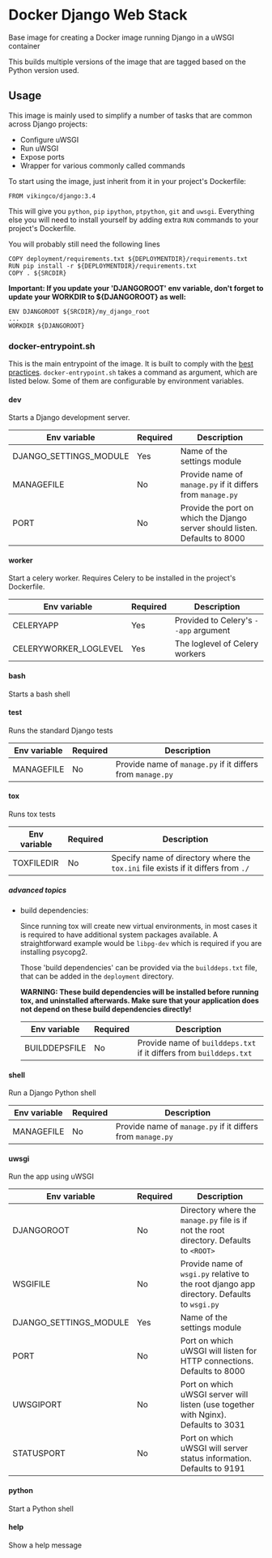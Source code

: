 # Docker Django Web Stack

Base image for creating a Docker image running Django in a uWSGI container

This builds multiple versions of the image that are tagged based on the Python
version used.

## Usage

This image is mainly used to simplify a number of tasks that are common across
Django projects:
 - Configure uWSGI
 - Run uWSGI
 - Expose ports
 - Wrapper for various commonly called commands

To start using the image, just inherit from it in your project's Dockerfile:

    FROM vikingco/django:3.4

This will give you `python`, `pip` `ipython`, `ptpython`, `git` and `uwsgi`.
Everything else you will need to install yourself by adding extra `RUN`
commands to your project's Dockerfile.

You will probably still need the following lines

    COPY deployment/requirements.txt ${DEPLOYMENTDIR}/requirements.txt
    RUN pip install -r ${DEPLOYMENTDIR}/requirements.txt
    COPY . ${SRCDIR}

**Important: If you update your 'DJANGOROOT' env variable, don't forget to update your WORKDIR to ${DJANGOROOT} as well:**

    ENV DJANGOROOT ${SRCDIR}/my_django_root
    ...
    WORKDIR ${DJANGOROOT}


### docker-entrypoint.sh

This is the main entrypoint of the image. It is built to comply with the [best
practices](https://docs.docker.com/articles/dockerfile_best-practices/#entrypoint).
`docker-entrypoint.sh` takes a command as argument, which are listed below. Some of them are configurable by environment variables.

#### dev
Starts a Django development server.

Env variable | Required | Description
--- | --- | ---
DJANGO_SETTINGS_MODULE | Yes | Name of the settings module
MANAGEFILE | No | Provide name of `manage.py` if it differs from `manage.py`
PORT | No | Provide the port on which the Django server should listen. Defaults to 8000

#### worker
Start a celery worker. Requires Celery to be installed in the project's Dockerfile.

Env variable | Required | Description
--- | --- | ---
CELERYAPP | Yes | Provided to Celery's `--app` argument
CELERYWORKER_LOGLEVEL | Yes | The loglevel of Celery workers

#### bash
Starts a bash shell

#### test
Runs the standard Django tests

Env variable | Required | Description
--- | --- | ---
MANAGEFILE | No | Provide name of `manage.py` if it differs from `manage.py`

#### tox
Runs tox tests

Env variable | Required | Description
--- | --- | ---
TOXFILEDIR | No | Specify name of directory where the `tox.ini` file exists if it differs from `./`

##### advanced topics

*   build dependencies:

    Since running tox will create new virtual environments, in most cases it is required to have additional system
    packages available. A straightforward example would be `libpg-dev` which is required if you are installing psycopg2.

    Those 'build dependencies' can be provided via the `builddeps.txt` file, that can be added in the `deployment`
    directory.

    **WARNING: These build dependencies will be installed before running tox, and uninstalled afterwards. Make sure that
    your application does not depend on these build dependencies directly!**

    Env variable | Required | Description
    --- | --- | ---
    BUILDDEPSFILE | No | Provide name of `builddeps.txt` if it differs from `builddeps.txt`


#### shell
Run a Django Python shell

Env variable | Required | Description
--- | --- | ---
MANAGEFILE | No | Provide name of `manage.py` if it differs from `manage.py`

#### uwsgi
Run the app using uWSGI

Env variable | Required | Description
--- | --- | ---
DJANGOROOT | No | Directory where the `manage.py` file is if not the root directory. Defaults to `<ROOT>`
WSGIFILE | No | Provide name of `wsgi.py` relative to the root django app directory. Defaults to `wsgi.py`
DJANGO_SETTINGS_MODULE | Yes | Name of the settings module
PORT | No | Port on which uWSGI will listen for HTTP connections. Defaults to 8000
UWSGIPORT | No | Port on which uWSGI server will listen (use together with Nginx). Defaults to 3031
STATUSPORT | No | Port on which uWSGI will server status information. Defaults to 9191

#### python
Start a Python shell

#### help
Show a help message
